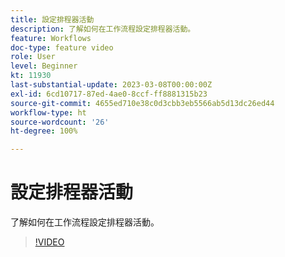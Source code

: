 ```yaml
---
title: 設定排程器活動
description: 了解如何在工作流程設定排程器活動。
feature: Workflows
doc-type: feature video
role: User
level: Beginner
kt: 11930
last-substantial-update: 2023-03-08T00:00:00Z
exl-id: 6cd10717-87ed-4ae0-8ccf-ff8881315b23
source-git-commit: 4655ed710e38c0d3cbb3eb5566ab5d13dc26ed44
workflow-type: ht
source-wordcount: '26'
ht-degree: 100%

---
```


# 設定排程器活動

了解如何在工作流程設定排程器活動。

>[!VIDEO](https://video.tv.adobe.com/v/3416037?quality=12&learn=on)
